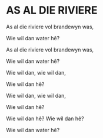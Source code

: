 # AS AL DIE RIVIERE

As al die riviere vol brandewyn was,

Wie wil dan water hê?

As al die riviere vol brandewyn was,

Wie wil dan water hê?

Wie wil dan, wie wil dan,

Wie wil dan hê?

Wie wil dan, wie wil dan,

Wie wil dan hê?

Wie wil dan hê? Wie wil dan hê?

Wie wil dan water hê?

